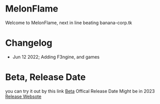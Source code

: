 # MelonFlame

Welcome to MelonFlame, next in line beating banana-corp.tk


# Changelog
- Jun 12 2022; Adding F3ngine, and games


# Beta, Release Date 
you can try it out by this link [Beta](https://beta.melonflame.tk)
Offical Release Date Might be in 2023 [Release Websote](https://melonflame.tk)
